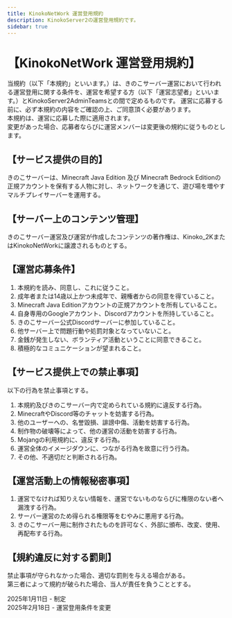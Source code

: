 ```yaml
---
title: KinokoNetWork 運営登用規約
description: KinokoServer2の運営登用規約です。
sidebar: true
---
```

# 【KinokoNetWork 運営登用規約】
当規約（以下「本規約」といいます。）は、きのこサーバー運営において行われる運営登用に関する条件を、運営を希望する方（以下「運営志望者」といいます。）とKinokoServer2AdminTeamsとの間で定めるものです。
運営に応募する前に、必ず本規約の内容をご確認の上、ご同意頂く必要があります。<br>
本規約は、運営に応募した際に適用されます。<br>
変更があった場合、応募者ならびに運営メンバーは変更後の規約に従うものとします。<br>

## 【サービス提供の目的】
きのこサーバーは、Minecraft Java Edition 及び Minecraft Bedrock Editionの正規アカウントを保有する人物に対し、ネットワークを通じて、遊び場を増やすマルチプレイサーバーを運用する。

## 【サーバー上のコンテンツ管理】
きのこサーバー運営及び運営が作成したコンテンツの著作権は、Kinoko_2KまたはKinokoNetWorkに譲渡されるものとする。

## 【運営応募条件】
1. 本規約を読み、同意し、これに従うこと。
2. 成年者または14歳以上かつ未成年で、親権者からの同意を得ていること。
3. Minecraft Java Editionアカウントの正規アカウントを所有していること。
4. 自身専用のGoogleアカウント、Discordアカウントを所持していること。
5. きのこサーバー公式Discordサーバーに参加していること。
6. 他サーバー上で問題行動や処罰対象となっていないこと。
7. 金銭が発生しない、ボランティア活動ということに同意できること。
8. 積極的なコミュニケーションが望まれること。

## 【サービス提供上での禁止事項】
以下の行為を禁止事項とする。

1. 本規約及びきのこサーバー内で定められている規約に違反する行為。
2. MinecraftやDiscord等のチャットを妨害する行為。
3. 他のユーザーへの、名誉毀損、誹謗中傷、活動を妨害する行為。
4. 制作物の破壊等によって、他の運営の活動を妨害する行為。
5. Mojangの利用規約に、違反する行為。
6. 運営全体のイメージダウンに、つながる行為を故意に行う行為。
7. その他、不適切だと判断される行為。

## 【運営活動上の情報秘密事項】
1. 運営でなければ知りえない情報を、運営でないものならびに権限のない者へ漏洩する行為。
2. サーバー運営のため得られる権限等をむやみに悪用する行為。
3. きのこサーバー用に制作されたものを許可なく、外部に頒布、改変、使用、再配布する行為。

## 【規約違反に対する罰則】
禁止事項が守られなかった場合、適切な罰則を与える場合がある。<br>
第三者によって規約が破られた場合、当人が責任を負うこととする。

2025年1月11日 - 制定<br>
2025年2月18日 - 運営登用条件を変更